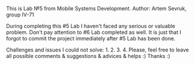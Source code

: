 This is Lab №5 from Mobile Systems Development.
Author: Artem Sevruk, group IV-71

During completing this #5 Lab I haven't faced any serious or valuable problem.
Don't pay attention to #6 Lab completed as well. It is just that I forgot to commit the project immediately after #5 Lab has been done.

Challenges and issues I could not solve:
    1. 
    2. 
    3. 
    4. 
Please, feel free to leave all possible comments & suggestions & advices & helps :) Thanks :)
